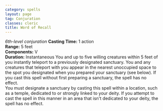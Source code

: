 ```yaml
---
category: spells
layout: page
tag: Conjuration
classes: cleric
title: Word of Recall
---
```


_6th-level conjuration_ **Casting Time:** 1 action    
**Range:** 5 feet    
**Components:** V    
**Duration:** Instantaneous You and up to five willing creatures within 5 feet of you instantly teleport to a previously designated sanctuary. You and any creatures that teleport with you appear in the nearest unoccupied space to the spot you designated when you prepared your sanctuary (see below). If you cast this spell without first preparing a sanctuary, the spell has no effect.    
You must designate a sanctuary by casting this spell within a location, such as a temple, dedicated to or strongly linked to your deity. If you attempt to cast the spell in this manner in an area that isn't dedicated to your deity, the spell has no effect.